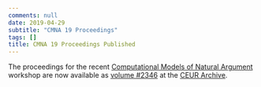 ```yaml
---
comments: null
date: 2019-04-29
subtitle: "CMNA 19 Proceedings"
tags: []
title: CMNA 19 Proceedings Published
---
```


The proceedings for the recent [Computational Models of Natural Argument](http://www.cmna.info/CMNA19/) workshop are now available as [volume #2346](http://ceur-ws.org/Vol-2346/) at the [CEUR Archive](http://ceur-ws.org/).

